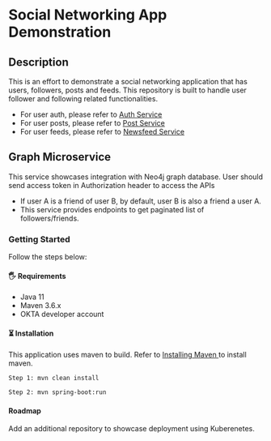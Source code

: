 <h1 align="left"> Social Networking App Demonstration </h1>

<h2> Description </h2>
This is an effort to demonstrate a social networking application that has users, followers, posts and feeds. This repository is built to handle user follower and following related functionalities.

- For user auth, please refer to <a href="https://github.com/banerjee-ronitb/auth-service"> Auth Service </a>
- For user posts, please refer to <a href="https://github.com/banerjee-ronitb/post-service"> Post Service </a>
- For user feeds, please refer to <a href="https://github.com/banerjee-ronitb/newsfeed-service"> Newsfeed Service </a>

<h2> Graph Microservice </h2>

This service showcases integration with Neo4j graph database. User should send access token in Authorization header to access the APIs

- If user A is a friend of user B, by default, user B is also a friend a user A.
- This service provides endpoints to get paginated list of followers/friends.
 
<h3> Getting Started </h3>

Follow the steps below:

<h4> 🖐 Requirements </h4>

- Java 11
- Maven 3.6.x
- OKTA developer account

<h4> ⏳ Installation </h4>

This application uses maven to build. Refer to <a href="https://maven.apache.org/install.html"> Installing Maven </a> to install maven.

```bash
Step 1: mvn clean install
```
```bash
Step 2: mvn spring-boot:run
```
<h4> Roadmap </h4>

Add an additional repository to showcase deployment using Kuberenetes.
